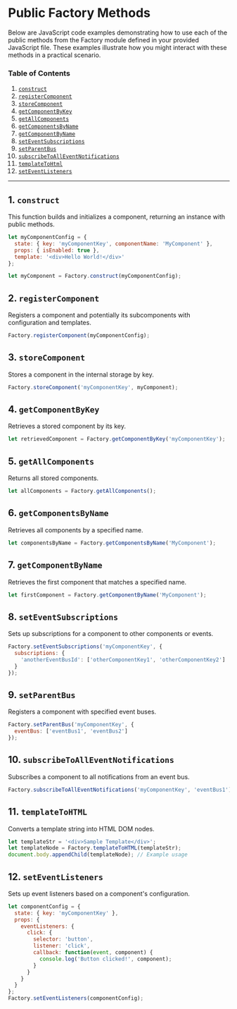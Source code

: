 # Public Factory Methods

Below are JavaScript code examples demonstrating how to use each of the public methods from the Factory module defined in your provided JavaScript file. These examples illustrate how you might interact with these methods in a practical scenario.

### Table of Contents

1. [`construct`](#1-construct)
1. [`registerComponent`](#2-registercomponent)
1. [`storeComponent`](#3-storecomponent)
1. [`getComponentByKey`](#4-getcomponentbykey)
1. [`getAllComponents`](#5-getallcomponents)
1. [`getComponentsByName`](#6-getcomponentsbyname)
1. [`getComponentByName`](#7-getcomponentbyname)
1. [`setEventSubscriptions`](#8-seteventsubscriptions)
1. [`setParentBus`](#9-setparentbus)
1. [`subscribeToAllEventNotifications`](#10-subscribetoalleventnotifications)
1. [`templateToHtml`](#11-templatetohtml)
1. [`setEventListeners`](#12-seteventlisteners)

---

## 1. `construct`
This function builds and initializes a component, returning an instance with public methods.

```javascript
let myComponentConfig = {
  state: { key: 'myComponentKey', componentName: 'MyComponent' },
  props: { isEnabled: true },
  template: '<div>Hello World!</div>'
};

let myComponent = Factory.construct(myComponentConfig);
```

## 2. `registerComponent`
Registers a component and potentially its subcomponents with configuration and templates.

```js
Factory.registerComponent(myComponentConfig);
```

## 3. `storeComponent`
Stores a component in the internal storage by key.

```js
Factory.storeComponent('myComponentKey', myComponent);
```

## 4. `getComponentByKey`
Retrieves a stored component by its key.

```js
let retrievedComponent = Factory.getComponentByKey('myComponentKey');
```

## 5. `getAllComponents`
Returns all stored components.

```js
let allComponents = Factory.getAllComponents();

```

## 6. `getComponentsByName`
Retrieves all components by a specified name.

```js
let componentsByName = Factory.getComponentsByName('MyComponent');
```

## 7. `getComponentByName`
Retrieves the first component that matches a specified name.

```js
let firstComponent = Factory.getComponentByName('MyComponent');
```

## 8. `setEventSubscriptions`
Sets up subscriptions for a component to other components or events.

```js
Factory.setEventSubscriptions('myComponentKey', {
  subscriptions: {
    'anotherEventBusId': ['otherComponentKey1', 'otherComponentKey2']
  }
});

```

## 9. `setParentBus`
Registers a component with specified event buses.

```js
Factory.setParentBus('myComponentKey', {
  eventBus: ['eventBus1', 'eventBus2']
});

```

## 10. `subscribeToAllEventNotifications`
Subscribes a component to all notifications from an event bus.

```js
Factory.subscribeToAllEventNotifications('myComponentKey', 'eventBus1');
```

## 11. `templateToHTML`
Converts a template string into HTML DOM nodes.

```js
let templateStr = '<div>Sample Template</div>';
let templateNode = Factory.templateToHTML(templateStr);
document.body.appendChild(templateNode); // Example usage
```

## 12. `setEventListeners`
Sets up event listeners based on a component's configuration.

```js
let componentConfig = {
  state: { key: 'myComponentKey' },
  props: {
    eventListeners: {
      click: {
        selector: 'button',
        listener: 'click',
        callback: function(event, component) {
          console.log('Button clicked!', component);
        }
      }
    }
  }
};
Factory.setEventListeners(componentConfig);
```